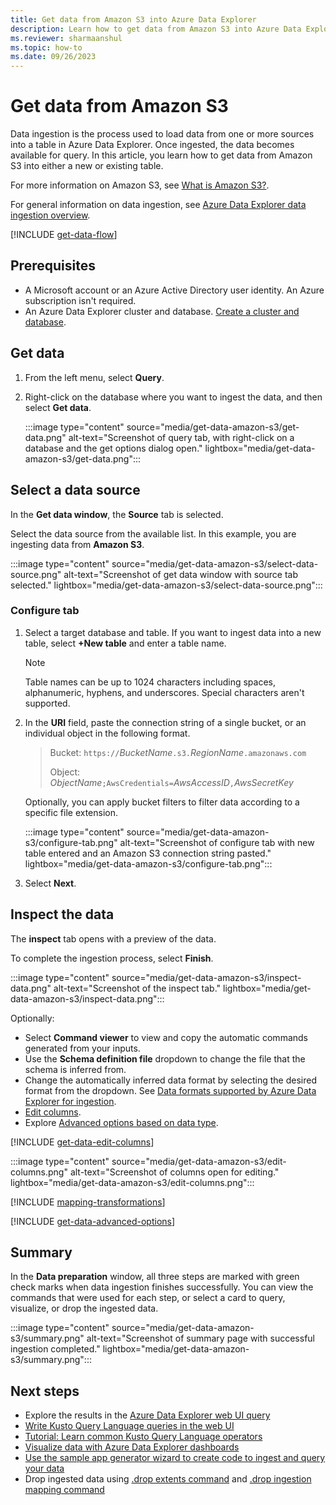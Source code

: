 ```yaml
---
title: Get data from Amazon S3 into Azure Data Explorer
description: Learn how to get data from Amazon S3 into Azure Data Explorer.
ms.reviewer: sharmaanshul
ms.topic: how-to
ms.date: 09/26/2023
---
```

# Get data from Amazon S3

Data ingestion is the process used to load data from one or more sources into a table in Azure Data Explorer. Once ingested, the data becomes available for query. In this article, you learn how to get data from Amazon S3 into either a new or existing table.

For more information on Amazon S3, see [What is Amazon S3?](https://docs.aws.amazon.com/AmazonS3/latest/userguide/Welcome.html).

For general information on data ingestion, see [Azure Data Explorer data ingestion overview](ingest-data-overview.md).

[!INCLUDE [get-data-flow](includes/get-data-flow.md)]

## Prerequisites

* A Microsoft account or an Azure Active Directory user identity. An Azure subscription isn't required.
* An Azure Data Explorer cluster and database. [Create a cluster and database](create-cluster-and-database.md).

## Get data

1. From the left menu, select **Query**.
1. Right-click on the database where you want to ingest the data, and then select **Get data**.

    :::image type="content" source="media/get-data-amazon-s3/get-data.png" alt-text="Screenshot of query tab, with right-click on a database and the get options dialog open." lightbox="media/get-data-amazon-s3/get-data.png":::

## Select a data source

In the **Get data window**, the **Source** tab is selected.

Select the data source from the available list. In this example, you are ingesting data from **Amazon S3**.

:::image type="content" source="media/get-data-amazon-s3/select-data-source.png" alt-text="Screenshot of get data window with source tab selected." lightbox="media/get-data-amazon-s3/select-data-source.png":::

### Configure tab

1. Select a target database and table. If you want to ingest data into a new table, select **+New table** and enter a table name.

    > [!NOTE]
    > Table names can be up to 1024 characters including spaces, alphanumeric, hyphens, and underscores. Special characters aren't supported.

1. In the **URI** field, paste the connection string of a single bucket, or an individual object in the following format.

    > Bucket: `https://`*BucketName*`.s3.`*RegionName*`.amazonaws.com`
    >
    > Object: *ObjectName*`;AwsCredentials=`*AwsAccessID*`,`*AwsSecretKey*

    Optionally, you can apply bucket filters to filter data according to a specific file extension.

    :::image type="content" source="media/get-data-amazon-s3/configure-tab.png" alt-text="Screenshot of configure tab with new table entered and an Amazon S3 connection string pasted." lightbox="media/get-data-amazon-s3/configure-tab.png":::

1. Select **Next**.

## Inspect the data

The **inspect** tab opens with a preview of the data.

To complete the ingestion process, select **Finish**.

:::image type="content" source="media/get-data-amazon-s3/inspect-data.png" alt-text="Screenshot of the inspect tab." lightbox="media/get-data-amazon-s3/inspect-data.png":::

Optionally:

* Select **Command viewer** to view and copy the automatic commands generated from your inputs.
* Use the **Schema definition file** dropdown to change the file that the schema is inferred from.
* Change the automatically inferred data format by selecting the desired format from the dropdown. See [Data formats supported by Azure Data Explorer for ingestion](ingestion-supported-formats.md).
* [Edit columns](#edit-columns).
* Explore [Advanced options based on data type](#advanced-options-based-on-data-type).

[!INCLUDE [get-data-edit-columns](includes/get-data-edit-columns.md)]

:::image type="content" source="media/get-data-amazon-s3/edit-columns.png" alt-text="Screenshot of columns open for editing." lightbox="media/get-data-amazon-s3/edit-columns.png":::

[!INCLUDE [mapping-transformations](includes/mapping-transformations.md)]

[!INCLUDE [get-data-advanced-options](includes/get-data-advanced-options.md)]

## Summary

In the **Data preparation** window, all three steps are marked with green check marks when data ingestion finishes successfully. You can view the commands that were used for each step, or select a card to query, visualize, or drop the ingested data.

:::image type="content" source="media/get-data-amazon-s3/summary.png" alt-text="Screenshot of summary page with successful ingestion completed." lightbox="media/get-data-amazon-s3/summary.png":::

## Next steps

* Explore the results in the [Azure Data Explorer web UI query](web-ui-query-overview.md)
* [Write Kusto Query Language queries in the web UI](web-ui-kql.md)
* [Tutorial: Learn common Kusto Query Language operators](kusto/query/tutorials/learn-common-operators.md)
* [Visualize data with Azure Data Explorer dashboards](azure-data-explorer-dashboards.md)
* [Use the sample app generator wizard to create code to ingest and query your data](sample-app-generator-wizard.md)
* Drop ingested data using [.drop extents command](kusto/management/drop-extents.md) and [.drop ingestion mapping command](kusto/management/drop-ingestion-mapping-command.md)
